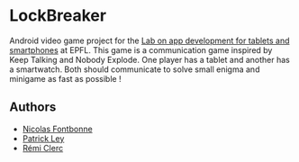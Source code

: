 # LockBreaker

Android video game project for the [Lab on app development for tablets and smartphones](https://edu.epfl.ch/coursebook/en/lab-on-app-development-for-tablets-and-smartphones-EE-490-G) at EPFL.
This game is a communication game inspired by Keep Talking and Nobody Explode.
One player has a tablet and another has a smartwatch. Both should communicate to solve small enigma and minigame as fast as possible !

## Authors
- [Nicolas Fontbonne](https://github.com/nicolasFontbonne)
- [Patrick Ley](https://github.com/okhofsk)
- [Rémi Clerc](https://github.com/Minauras)
